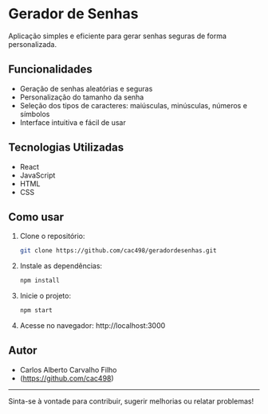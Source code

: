 # Gerador de Senhas

Aplicação simples e eficiente para gerar senhas seguras de forma personalizada.

## Funcionalidades
- Geração de senhas aleatórias e seguras
- Personalização do tamanho da senha
- Seleção dos tipos de caracteres: maiúsculas, minúsculas, números e símbolos
- Interface intuitiva e fácil de usar

## Tecnologias Utilizadas
- React
- JavaScript
- HTML
- CSS

## Como usar
1. Clone o repositório:
   ```bash
   git clone https://github.com/cac498/geradordesenhas.git
   ```
2. Instale as dependências:
   ```bash
   npm install
   ```
3. Inicie o projeto:
   ```bash
   npm start
   ```
4. Acesse no navegador: http://localhost:3000


## Autor
- Carlos Alberto Carvalho Filho
- (https://github.com/cac498)

---
Sinta-se à vontade para contribuir, sugerir melhorias ou relatar problemas!
